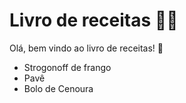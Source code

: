 # Livro de receitas :man_cook:

Olá, bem vindo ao livro de receitas! :wave:

- Strogonoff de frango
- Pavê
- Bolo de Cenoura
